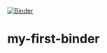 [![Binder](https://mybinder.org/badge_logo.svg)](https://mybinder.org/v2/gh/exook/my-first-binder/HEAD)

# my-first-binder
